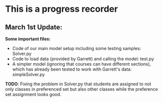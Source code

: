 # This is a progress recorder
## March 1st Update:
**Some important files:**
- Code of our main model setup including some testing samples: Solver.py
- Code to load data (provided by Garrett) and calling the model: test.py
- A simpler model (ignoring that courses can have different sections), which has already been tested to work with Garrett's data: simpleSolver.py

**TODO**: Fixing the problem in Solver.py that students are assigned to not only classes in preferenced set but also other classes while the preference set assignment looks good.